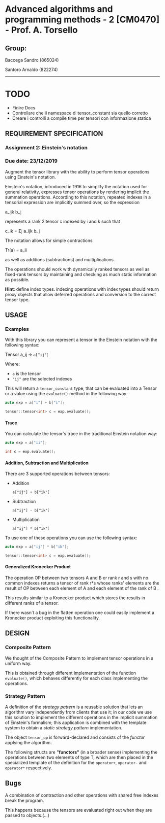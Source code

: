 # Advanced algorithms and programming methods - 2 [CM0470] - Prof. A. Torsello

## Group:

Baccega Sandro (865024)

Santoro Arnaldo (822274)

---

# TODO

- Finire Docs
- Controllare che il namespace di tensor_constant sia quello corretto
- Creare i controlli a compile time per tensori con informazione statica

## REQUIREMENT SPECIFICATION

### Assignment 2: Einstein's notation

### Due date: 23/12/2019

Augment the tensor library with the ability to perform tensor operations using Einstein's notation.

Einstein's notation, introduced in 1916 to simplify the notation used for general relativity, expresses tensor operations by rendering implicit the summation operations. According to this notation, repeated indexes in a tensorial expression are implicitly summed over, so the expression

a_ijk b_j

represents a rank 2 tensor c indexed by i and k such that

c_ik = Σj a_ijk b_j

The notation allows for simple contractions

Tr(a) = a_ii

as well as additions (subtractions) and multiplications.

The operations should work with dynamically ranked tensors as well as fixed-rank tensors by maintaining and checking as much static information as possible.

**Hint**: define index types. indexing operations with index types should return proxy objects that allow deferred operations and conversion to the correct tensor type.

## USAGE

### Examples

With this library you can represent a tensor in the Einstein notation with the following syntax:

Tensor a_ij -> `a["ij"]`

Where:

- `a` is the tensor
- `"ij"` are the selected indexes

This will return a `tensor_constant` type, that can be evaluated into a Tensor or a value using the `evaluate()` method in the following way:

```c++
auto exp = a["i"] + b["i"];

tensor::tensor<int> c = exp.evaluate();
```

#### Trace

You can calculate the tensor's trace in the traditional Einstein notation way:

```c++
auto exp = a["ii"];

int c = exp.evaluate();
```

#### Addition, Subtraction and Multiplication

There are 3 supported operations between tensors:

- Addition

  `a["ij"] + b["ik"]`

- Subtraction

  `a["ij"] - b["ik"]`

- Multiplication

  `a["ij"] * b["ik"]`

To use one of these operations you can use the following syntax:

```c++
auto exp = a["ij"] * b["ik"];

tensor::tensor<int> c = exp.evaluate();
```

<!-- Already done in the intro #### Conversion -->

#### Generalized Kronecker Product

The operation OP between two tensors A and B or rank r and s with no common indexes returns a tensor of rank r\*s whose ranks' elements are the result of OP between each element of A and each element of the rank of B .

This results similar to a Kronecker product which stores the results in different ranks of a tensor.

If there wasn't a bug in the flatten operation one could easily implement a Kronecker product exploiting this functionality.

## DESIGN

### Composite Pattern

We thought of the Composite Pattern to implement tensor operations in a uniform way.

This is obtained through different implementation of the function `evaluate()`, which behaves differently for each class implementing the operations.

### Strategy Pattern

A definition of the _strategy pattern_ is a reusable solution that lets an algorithm vary independently from clients that use it; in our code we use this solution to implement the different operations in the implicit summation of Einstein's formalism; this application is combined with the template system to obtain a _static strategy pattern_ implementation.

The object `tensor_op` is forward-declared and consists of the _functor_ applying the algorithm.

The following structs are **"functors"** (in a broader sense) implementing the operations between two elements of type T, which are then placed in the specialized template of the definition for the `operator+`, `operator-` and `operator*` respectively.

## Bugs

A combination of contraction and other operations with shared free indexes break the program.

This happens because the tensors are evaluated right out when they are passed to objects.(...)
